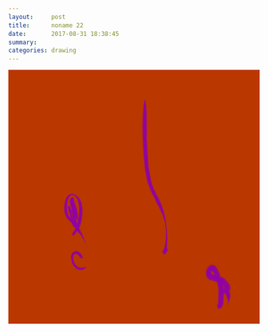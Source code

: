 ```yaml
---
layout:     post
title:      noname 22
date:       2017-08-31 18:38:45
summary:    
categories: drawing
---
```

![noname 22](/images/diary/noname-22.png ".")
